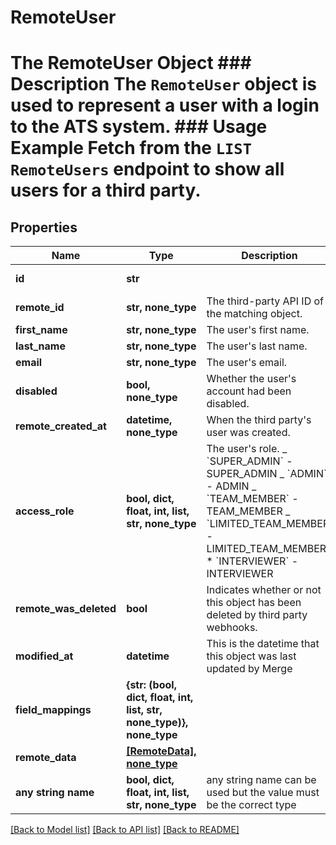 # RemoteUser

# The RemoteUser Object ### Description The `RemoteUser` object is used to represent a user with a login to the ATS system. ### Usage Example Fetch from the `LIST RemoteUsers` endpoint to show all users for a third party.

## Properties

| Name                   | Type                                                                 | Description                                                                                                                                                                                                                       | Notes                 |
| ---------------------- | -------------------------------------------------------------------- | --------------------------------------------------------------------------------------------------------------------------------------------------------------------------------------------------------------------------------- | --------------------- |
| **id**                 | **str**                                                              |                                                                                                                                                                                                                                   | [optional] [readonly] |
| **remote_id**          | **str, none_type**                                                   | The third-party API ID of the matching object.                                                                                                                                                                                    | [optional]            |
| **first_name**         | **str, none_type**                                                   | The user&#39;s first name.                                                                                                                                                                                                        | [optional]            |
| **last_name**          | **str, none_type**                                                   | The user&#39;s last name.                                                                                                                                                                                                         | [optional]            |
| **email**              | **str, none_type**                                                   | The user&#39;s email.                                                                                                                                                                                                             | [optional]            |
| **disabled**           | **bool, none_type**                                                  | Whether the user&#39;s account had been disabled.                                                                                                                                                                                 | [optional]            |
| **remote_created_at**  | **datetime, none_type**                                              | When the third party&#39;s user was created.                                                                                                                                                                                      | [optional]            |
| **access_role**        | **bool, dict, float, int, list, str, none_type**                     | The user&#39;s role. _ &#x60;SUPER_ADMIN&#x60; - SUPER_ADMIN _ &#x60;ADMIN&#x60; - ADMIN _ &#x60;TEAM_MEMBER&#x60; - TEAM_MEMBER _ &#x60;LIMITED_TEAM_MEMBER&#x60; - LIMITED_TEAM_MEMBER \* &#x60;INTERVIEWER&#x60; - INTERVIEWER | [optional]            |
| **remote_was_deleted** | **bool**                                                             | Indicates whether or not this object has been deleted by third party webhooks.                                                                                                                                                    | [optional] [readonly] |
| **modified_at**        | **datetime**                                                         | This is the datetime that this object was last updated by Merge                                                                                                                                                                   | [optional] [readonly] |
| **field_mappings**     | **{str: (bool, dict, float, int, list, str, none_type)}, none_type** |                                                                                                                                                                                                                                   | [optional] [readonly] |
| **remote_data**        | [**[RemoteData], none_type**](RemoteData.md)                         |                                                                                                                                                                                                                                   | [optional] [readonly] |
| **any string name**    | **bool, dict, float, int, list, str, none_type**                     | any string name can be used but the value must be the correct type                                                                                                                                                                | [optional]            |

[[Back to Model list]](../README.md#documentation-for-models) [[Back to API list]](../README.md#documentation-for-api-endpoints) [[Back to README]](../README.md)
